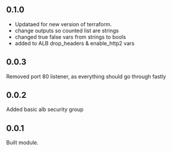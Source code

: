 ## 0.1.0

* Updataed for new version of terraform.
* change outputs so counted list are strings
* changed true false vars from strings to bools
* added to ALB drop_headers & enable_http2 vars


## 0.0.3

Removed port 80 listener, as everything should go through fastly

## 0.0.2

Added basic alb security group

## 0.0.1

Built module.